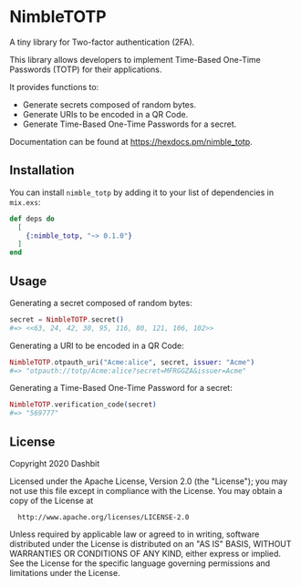 # NimbleTOTP

A tiny library for Two-factor authentication (2FA).

This library allows developers to implement Time-Based One-Time Passwords (TOTP)
for their applications.

It provides functions to:

  * Generate secrets composed of random bytes.
  * Generate URIs to be encoded in a QR Code.
  * Generate Time-Based One-Time Passwords for a secret.

Documentation can be found at https://hexdocs.pm/nimble_totp.

## Installation

You can install `nimble_totp` by adding it to your list of
dependencies in `mix.exs`:

```elixir
def deps do
  [
    {:nimble_totp, "~> 0.1.0"}
  ]
end
```

## Usage

Generating a secret composed of random bytes:

```elixir
secret = NimbleTOTP.secret()
#=> <<63, 24, 42, 30, 95, 116, 80, 121, 106, 102>>
```

Generating a URI to be encoded in a QR Code:

```elixir
NimbleTOTP.otpauth_uri("Acme:alice", secret, issuer: "Acme")
#=> "otpauth://totp/Acme:alice?secret=MFRGGZA&issuer=Acme"
```

Generating a Time-Based One-Time Password for a secret:

```elixir
NimbleTOTP.verification_code(secret)
#=> "569777"
```

## License

Copyright 2020 Dashbit

  Licensed under the Apache License, Version 2.0 (the "License");
  you may not use this file except in compliance with the License.
  You may obtain a copy of the License at

      http://www.apache.org/licenses/LICENSE-2.0

  Unless required by applicable law or agreed to in writing, software
  distributed under the License is distributed on an "AS IS" BASIS,
  WITHOUT WARRANTIES OR CONDITIONS OF ANY KIND, either express or implied.
  See the License for the specific language governing permissions and
  limitations under the License.
